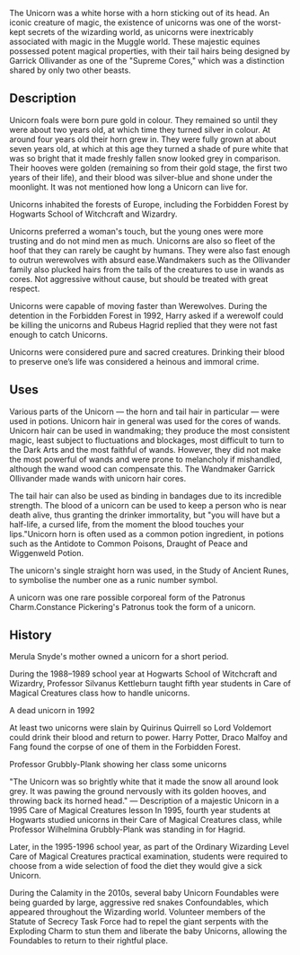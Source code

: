 The Unicorn was a white horse with a horn sticking out of its head. An iconic creature of magic, the existence of 
unicorns was one of the worst-kept secrets of the wizarding world, as unicorns were inextricably associated with magic 
in the Muggle world. These majestic equines possessed potent magical properties, with their tail hairs being designed 
by Garrick Ollivander as one of the "Supreme Cores," which was a distinction shared by only two other beasts.

## Description
Unicorn foals were born pure gold in colour. They remained so until they were about two years old, at which time they 
turned silver in colour. At around four years old their horn grew in. They were fully grown at about seven years old, 
at which at this age they turned a shade of pure white that was so bright that it made freshly fallen snow looked grey 
in comparison. Their hooves were golden (remaining so from their gold stage, the first two years of their life), and 
their blood was silver-blue and shone under the moonlight. It was not mentioned how long a Unicorn can live for.

Unicorns inhabited the forests of Europe, including the Forbidden Forest by Hogwarts School of Witchcraft and Wizardry.

Unicorns preferred a woman's touch, but the young ones were more trusting and do not mind men as much. Unicorns are 
also so fleet of the hoof that they can rarely be caught by humans. They were also fast enough to outrun werewolves with 
absurd ease.Wandmakers such as the Ollivander family also plucked hairs from the tails of the creatures to use in 
wands as cores. Not aggressive without cause, but should be treated with great respect.

Unicorns were capable of moving faster than Werewolves. During the detention in the Forbidden Forest in 1992, Harry 
asked if a werewolf could be killing the unicorns and Rubeus Hagrid replied that they were not fast enough to catch 
Unicorns.

Unicorns were considered pure and sacred creatures. Drinking their blood to preserve one’s life was considered a heinous 
and immoral crime.


## Uses
Various parts of the Unicorn — the horn and tail hair in particular — were used in potions. Unicorn hair in general was 
used for the cores of wands. Unicorn hair can be used in wandmaking; they produce the most consistent magic, least 
subject to fluctuations and blockages, most difficult to turn to the Dark Arts and the most faithful of wands. However, 
they did not make the most powerful of wands and were prone to melancholy if mishandled, although the wand wood can 
compensate this. The Wandmaker Garrick Ollivander made wands with unicorn hair cores.

The tail hair can also be used as binding in bandages due to its incredible strength. The blood of a unicorn can be 
used to keep a person who is near death alive, thus granting the drinker immortality, but "you will have but a half-life, 
a cursed life, from the moment the blood touches your lips."Unicorn horn is often used as a common potion ingredient,
in potions such as the Antidote to Common Poisons, Draught of Peace and Wiggenweld Potion.

The unicorn's single straight horn was used, in the Study of Ancient Runes, to symbolise the number one as a runic number 
symbol.

A unicorn was one rare possible corporeal form of the Patronus Charm.Constance Pickering's Patronus took the form of 
a unicorn.

## History
Merula Snyde's mother owned a unicorn for a short period.

During the 1988–1989 school year at Hogwarts School of Witchcraft and Wizardry, Professor Silvanus Kettleburn taught 
fifth year students in Care of Magical Creatures class how to handle unicorns.


A dead unicorn in 1992

At least two unicorns were slain by Quirinus Quirrell so Lord Voldemort could drink their blood and return to power. 
Harry Potter, Draco Malfoy and Fang found the corpse of one of them in the Forbidden Forest.


Professor Grubbly-Plank showing her class some unicorns

"The Unicorn was so brightly white that it made the snow all around look grey. It was pawing the ground nervously with 
its golden hooves, and throwing back its horned head."
— Description of a majestic Unicorn in a 1995 Care of Magical Creatures lesson
In 1995, fourth year students at Hogwarts studied unicorns in their Care of Magical Creatures class, while Professor 
Wilhelmina Grubbly-Plank was standing in for Hagrid.

Later, in the 1995-1996 school year, as part of the Ordinary Wizarding Level Care of Magical Creatures practical 
examination, students were required to choose from a wide selection of food the diet they would give a sick Unicorn.

During the Calamity in the 2010s, several baby Unicorn Foundables were being guarded by large, aggressive red snakes 
Confoundables, which appeared throughout the Wizarding world. Volunteer members of the Statute of Secrecy Task Force 
had to repel the giant serpents with the Exploding Charm to stun them and liberate the baby Unicorns, allowing the 
Foundables to return to their rightful place.
